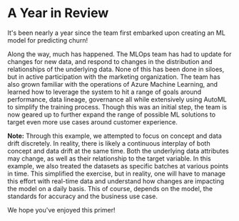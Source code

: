 # A Year in Review
It's been nearly a year since the team first embarked upon creating an ML model for predicting churn!

Along the way, much has happened. The MLOps team has had to update for changes for new data, and respond to
changes in the distribution and relationships of the underlying data. None of this has been done in siloes,
but in active participation with the marketing organization. The team has also grown familiar with the
operations of Azure Machine Learning, and learned how to leverage the system to hit a range of goals around
performance, data lineage, governance all while extensively using AutoML to simplify the training process.
Though this was an initial step, the team is now geared up to further expand the range of possible ML
solutions to target even more use cases around customer experience.

**Note:** Through this example, we attempted to focus on concept and data drift discretely. In reality, there
is likely a continuous interplay of both concept and data drift at the same time. Both the underlying data
attributes may change, as well as their relationship to the target variable. In this example, we also
treated the datasets as specific batches at various points in time. This simplified the exercise, but in
reality, one will have to manage this effort with real-time data and understand how changes are impacting the
model on a daily basis. This of course, depends on the model, the standards for accuracy and the business use
case.

We hope you've enjoyed this primer!
